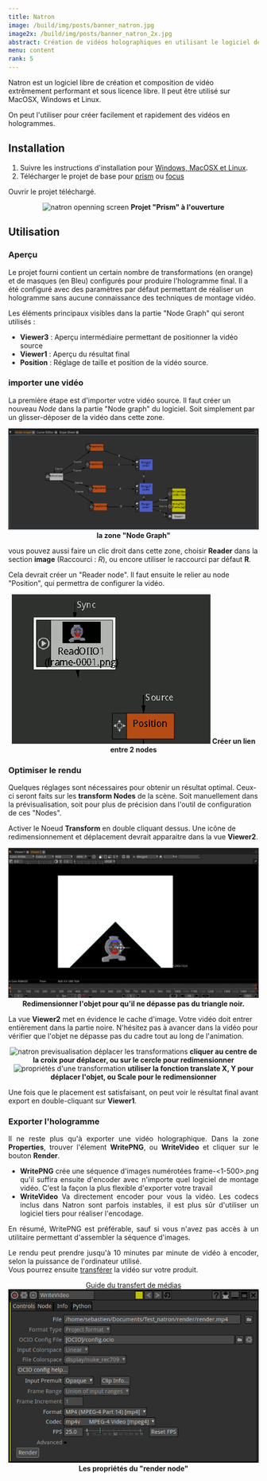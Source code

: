 ```yaml
---
title: Natron
image: /build/img/posts/banner_natron.jpg
image2x: /build/img/posts/banner_natron_2x.jpg
abstract: Création de vidéos holographiques en utilisant le logiciel de création gratuit "Natron"
menu: content
rank: 5
---
```


Natron est un logiciel libre de création et composition de vidéo extrêmement performant et sous licence libre. Il peut être utilisé sur MacOSX, Windows et Linux.

On peut l'utiliser pour créer facilement et rapidement des vidéos en hologrammes.

## Installation

1. Suivre les instructions d'installation pour [Windows, MacOSX et Linux](http://natron.fr/download/).
2. Télécharger le projet de base pour [prism](/static/files/natron_prism.zip) ou [focus](/static/files/natron_focus.zip)

Ouvrir le projet téléchargé.

<center>
  <img class="img-responsive" src="/static/img/posts/natron/natron_open.jpg" alt="natron openning screen">
  <span><b>Projet "Prism" à l'ouverture</b></span>
</center>

## Utilisation

### Aperçu

Le projet fourni contient un certain nombre de transformations (en orange) et de masques (en Bleu) configurés pour produire l'hologramme final. Il a été configuré avec des paramètres par défaut permettant de réaliser un hologramme sans aucune connaissance des techniques de montage vidéo.

Les éléments principaux visibles dans la partie "Node Graph" qui seront utilisés :

- **Viewer3** : Aperçu intermédiaire permettant de positionner la vidéo source
- **Viewer1** : Aperçu du résultat final
- **Position** : Réglage de taille et position de la vidéo source.

### importer une vidéo
La première étape est d'importer votre vidéo source. Il faut créer un nouveau *Node* dans la partie "Node graph" du logiciel. Soit simplement par un glisser-déposer de la vidéo dans cette zone.

<center>
  <img class="img-responsive" src="/static/img/posts/natron/natron_node_graph.png" alt="Le Node graph">
  <span><b>la zone "Node Graph"</b></span>
</center>

vous pouvez aussi faire un clic droit dans cette zone, choisir **Reader** dans la section **image** (Raccourci : *R*), ou encore utiliser le raccourci par défaut **R**.

Cela devrait créer un "Reader node". Il faut ensuite le relier au node "Position", qui permettra de configurer la vidéo.

<center>
  <img class="img-responsive" src="/static/img/posts/natron/node_linking.gif" alt="reader node">
  <span><b>Créer un lien entre 2 nodes</b></span>
</center>

### Optimiser le rendu

Quelques réglages sont nécessaires pour obtenir un résultat optimal. Ceux-ci seront faits sur les **transform Nodes** de la scène. Soit manuellement dans la prévisualisation, soit pour plus de précision dans l'outil de configuration de ces "Nodes".

Activer le Noeud **Transform** en double cliquant dessus. Une icône de redimensionnement et déplacement devrait apparaitre dans la vue **Viewer2**.

<center>
  <img class="img-responsive" src="/static/img/posts/natron/node_resize.jpg" alt="resize a node">
  <span><b>Redimensionner l'objet pour qu'il ne dépasse pas du triangle noir.</b></span>
</center>

La vue **Viewer2** met en évidence le cache d'image. Votre vidéo doit entrer entièrement dans la partie noire. N'hésitez pas à avancer dans la vidéo pour vérifier que l'objet ne dépasse pas du cadre tout au long de l'animation.

<div class="row">
  <div class="col-md-6"><center>
    <img class="img-responsive" src="/static/img/posts/natron/move_transform.png" alt="natron previsualisation déplacer les transformations">
    <span><b>cliquer au centre de la croix pour déplacer, ou sur le cercle pour redimensionner</b></span>
  </center></div>
  <div class="col-md-6"><center>
    <img class="img-responsive" src="/static/img/posts/natron/transform_properties.png" alt="propriétés d'une transformation">
    <span><b>utiliser la fonction translate X, Y pour déplacer l'objet, ou Scale pour le redimensionner</b></span>
  </center></div>
</div>

Une fois que le placement est satisfaisant, on peut voir le résultat final avant export en double-cliquant sur **Viewer1**.

### Exporter l'hologramme

<div class="row">
  <div class="col-md-6" style="text-align:justify">
  <p>
    Il ne reste plus qu'à exporter une vidéo holographique. Dans la zone <b>Properties</b>, trouver l'élement <b>WritePNG</b>, ou <b>WriteVideo</b> et cliquer sur le bouton <b>Render</b>.
  </p>
  <ul>
    <li>
      <b>WritePNG</b> crée une séquence d'images numérotées frame-<1-500>.png qu'il suffira ensuite d'encoder avec n'importe quel logiciel de montage vidéo. C'est la façon la plus flexible d'exporter votre travail
    </li>
    <li>
        <b>WriteVideo</b> Va directement encoder pour vous la vidéo. Les codecs inclus dans Natron sont parfois instables, il est plus sûr d'utiliser un logiciel tiers pour réaliser l'encodage.
      </li>
  </ul>
  <p> En résumé, WritePNG est préférable, sauf si vous n'avez pas accès à un utilitaire permettant d'assembler la séquence d'images.
  <p>
    Le rendu peut prendre jusqu'à 10 minutes par minute de vidéo à encoder, selon la puissance de l'ordinateur utilisé.<br>
    Vous pourrez ensuite <a href="/fr/toolbox/packaging">transférer</a> la vidéo sur votre produit.
  </p>
  <center><a class="button" href="/fr/toolbox/packaging">Guide du transfert de médias</a></center>
  </div>
  <div class="col-md-6">
      <img class="img-responsive" src="/static/img/posts/natron/render_node.png" alt="render node properties"></img>
      <center><span><b>Les propriétés du "render node"</b></span></center>
  </div>
</div>

